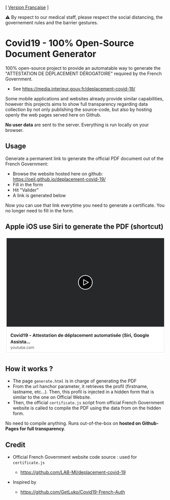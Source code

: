 [ [Version Française](README.md) ]

⚠️ By respect to our medical staff, please respect the social distancing, the governement rules and the barrier gestures.

# Covid19 - 100% Open-Source Document Generator

100% open-source project to provide an automatable way to generate the "ATTESTATION DE DÉPLACEMENT DÉROGATOIRE" required by the French Government.
- See https://media.interieur.gouv.fr/deplacement-covid-19/

Some mobile applications and websites already provide similar capabilities, however this projects aims to show full transparency regarding data collection by not only publishing the source-code, but also by hosting openly the web pages served here on Github.

**No user data** are sent to the server. Everything is run locally on your browser.

## Usage
Generate a permanent link to generate the official PDF document out of the French Government:
- Browse the website hosted here on github: https://oeil.github.io/deplacement-covid-19/
- Fill in the form
- Hit "Valider"
- A link is generated below

Now you can use that link everytime you need to generate a certificate. You no longer need to fill in the form.

## Apple iOS use Siri to generate the PDF (shortcut)
[![Alt text](imgs/youtube-preview.png)](https://www.youtube.com/watch?v=-MU__w3lUo0)

## How it works ?
- The page `generate.html` is in charge of generating the PDF
- From the url hanchor parameter, it retrieves the profil (firstname, lastname, etc...). Then, this profil is injected in a hidden form that is similar to the one on Official Website.
- Then, the official `certificate.js` script from official French Government website is called to compile the PDF using the data from on the hidden form.

No need to compile anything. Runs out-of-the-box on **hosted on Github-Pages for full transparency**.

## Credit
 * Official French Government website code source : used for `certificate.js`
    * https://github.com/LAB-MI/deplacement-covid-19

 * Inspired by
    * https://github.com/GetLuko/Covid19-French-Auth